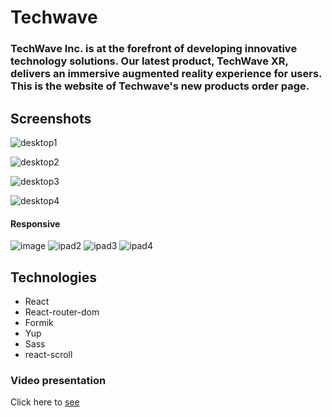 # Techwave

### TechWave Inc. is at the forefront of developing innovative technology solutions. Our latest product, TechWave XR, delivers an immersive augmented reality experience for users. This is the website of Techwave's new products order page.

## Screenshots

![desktop1](https://github.com/Venera00/TechWave/assets/88454006/4b5cca53-ed2e-4f55-93f0-ab9b3edb33cf)

![desktop2](https://github.com/Venera00/TechWave/assets/88454006/55da7b27-93c3-4f04-bb57-9f877f119b9a)

![desktop3](https://github.com/Venera00/TechWave/assets/88454006/2f512c95-fed0-43a0-a1dd-1d54249ec194)

![desktop4](https://github.com/Venera00/TechWave/assets/88454006/baeafdaa-dd36-4b29-8672-82a71c1aab7b)

#### Responsive

![image](https://github.com/Venera00/TechWave/assets/88454006/f0d3b9c6-071c-4216-9598-f04c3e46e0d4)
![ipad2](https://github.com/Venera00/TechWave/assets/88454006/2a94ac89-a30c-4c28-9581-94080df204da)
![ipad3](https://github.com/Venera00/TechWave/assets/88454006/e124e969-f028-4b3f-b288-4d6f2935ecb5)
![ipad4](https://github.com/Venera00/TechWave/assets/88454006/0f602e01-6e3d-41e1-8309-48e01c5f7328)

## Technologies

- React
- React-router-dom
- Formik
- Yup
- Sass
- react-scroll

### Video presentation

Click here to [see](https://drive.google.com/file/d/1sTN4u557exe1xGEzJuwMFxLRii_zWRrT/view?usp=sharing)
